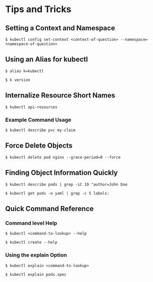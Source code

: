 # Tips and Tricks

## Setting a Context and Namespace
`$ kubectl config set-context <context-of-question> --namespace=<namespace-of-question>`

## Using an Alias for kubectl
`$ alias k=kubectl`

`$ k version`

## Internalize Resource Short Names
`$ kubectl api-resources`

### Example Command Usage
`$ kubectl describe pvc my-claim`

## Force Delete Objects
`$ kubectl delete pod nginx --grace-period=0 --force`

## Finding Object Information Quickly
`$ kubectl describe pods | grep -iC 10 "author=John Doe`

`$ kubectl get pods -o yaml | grep -c 5 labels:`

## Quick Command Reference

### Command level Help
`$ kubectl <command-to-lookup> --help`

`$ kubectl create --help`

### Using the explain Option
`$ kubectl explain <command-to-lookup>`

`$ kubectl explain pods.spec`